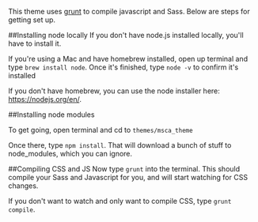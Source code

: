 This theme uses [grunt](http://gruntjs.com//) to compile javascript and Sass. Below are steps for getting set up.

##Installing node locally
If you don't have node.js installed locally, you'll have to install it.

If you're using a Mac and have homebrew installed, open up terminal and type ```brew install node```. Once it's finished, type ```node -v``` to confirm it's installed

If you don't have homebrew, you can use the node installer here: https://nodejs.org/en/.

##Installing node modules

To get going, open terminal and cd to ```themes/msca_theme```

Once there, type ```npm install```. That will download a bunch of stuff to node_modules, which you can ignore.

##Compiling CSS and JS
Now type ```grunt``` into the terminal. This should compile your Sass and Javascript for you, and will start watching for CSS changes.

If you don't want to watch and only want to compile CSS, type ```grunt compile```.
